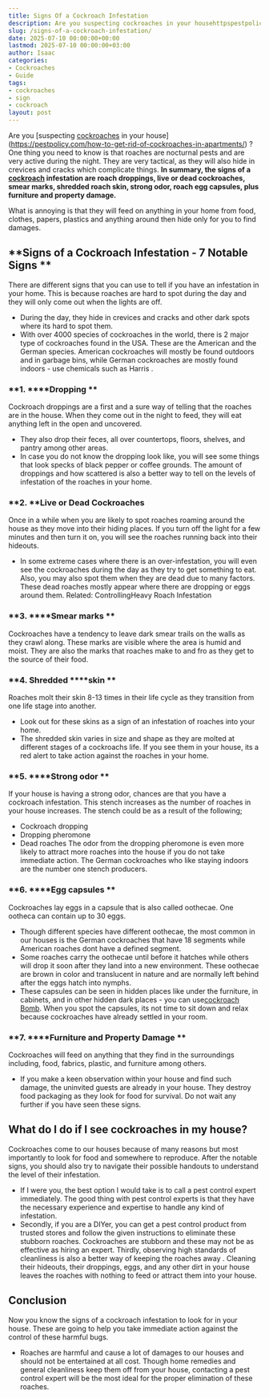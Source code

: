 ```yaml
---
title: Signs Of a Cockroach Infestation
description: Are you suspecting cockroaches in your househttpspestpolicy.comhow-to-get-rid-of-cockroaches-in-apartments ? One thing you need to know is that roaches are...
slug: /signs-of-a-cockroach-infestation/
date: 2025-07-10 00:00:00+00:00
lastmod: 2025-07-10 00:00:00+03:00
author: Isaac
categories:
- Cockroaches
- Guide
tags:
- cockroaches
- sign
- cockroach
layout: post
---
```

Are you
[suspecting [cockroaches](https://pestpolicy.com/cockroach-eggs/) in your house](https://pestpolicy.com/how-to-get-rid-of-cockroaches-in-apartments/)
? One thing you need to know is that roaches are nocturnal pests and are very active during the night.
They are very tactical, as they will also hide in crevices and cracks which complicate things.
**In summary, the signs of a [cockroach](https://pestpolicy.com/cockroach-vs-palmetto-bug/) infestation are roach droppings, live or dead cockroaches, smear marks, shredded roach skin, strong odor, roach egg capsules, plus furniture and property damage.**

What is annoying is that they will feed on anything in your home from food, clothes, papers, plastics and anything around then hide only for you to find damages.
## **Signs of a Cockroach Infestation - 7 Notable Signs **
There are different signs that you can use to tell if you have an infestation in your home. This is because roaches are hard to spot during the day and they will only come out when the lights are off.
- During the day, they hide in crevices and cracks and other dark spots where its hard to spot them.
- With over 4000 species of cockroaches in the world, there is 2 major type of cockroaches found in the USA. These are the American and the German species.
American cockroaches will mostly be found outdoors and in garbage bins, while German cockroaches are mostly found indoors -
use chemicals such as Harris
.
### **1. ****Dropping **
Cockroach droppings are a first and a sure way of telling that the roaches are in the house. When they come out in the night to feed, they will eat anything left in the open and uncovered.
- They also drop their feces, all over countertops, floors, shelves, and pantry among other areas.
- In case you do not know the dropping look like, you will see some things that look specks of black pepper or coffee grounds.
The amount of droppings and how scattered is also a better way to tell on the levels of infestation of the roaches in your home.
### **2. ****Live or Dead Cockroaches**
Once in a while when you are likely to spot roaches roaming around the house as they move into their hiding places. If you turn off the light for a few minutes and then turn it on, you will see the roaches running back into their hideouts.
- In some extreme cases where there is an over-infestation, you will even see the cockroaches during the day as they try to get something to eat.
Also, you may also spot them when they are dead due to many factors. These dead roaches mostly appear where there are dropping or eggs around them.
Related:
ControllingHeavy Roach Infestation
### **3. ****Smear marks **
Cockroaches have a tendency to leave dark smear trails on the walls as they crawl along.
These marks are visible where the area is humid and moist. They are also the marks that roaches make to and fro as they get to the source of their food.
### **4. Shredded ****skin **
Roaches molt their skin 8-13 times in their life cycle as they transition from one life stage into another.
- Look out for these skins as a sign of an infestation of roaches into your home.
- The shredded skin varies in size and shape as they are molted at different stages of a cockroachs life.
If you see them in your house,
its a red alert
to take action against the roaches in your home.
### **5. ****Strong odor **
If your house is having a strong odor, chances are that you have a cockroach infestation. This stench increases as the number of roaches in your house increases. The stench could be as a result of the following;
- Cockroach dropping
- Dropping pheromone
- Dead roaches
The odor from the dropping pheromone is even more likely to attract more roaches into the house if you do not take immediate action.
The German cockroaches who like staying indoors are the number one stench producers.
### **6. ****Egg capsules **
Cockroaches lay eggs in a capsule that is also called oothecae. One ootheca can contain up to 30 eggs.
- Though different species have different oothecae, the most common in our houses is the German cockroaches that have 18 segments while American roaches dont have a defined segment.
- Some roaches carry the oothecae until before it hatches while others will drop it soon after they land into a new environment.
These oothecae are brown in color and translucent in nature and are normally left behind after the eggs hatch into nymphs.
- These capsules can be seen in hidden places like under the furniture, in cabinets, and in other hidden dark places - you can use[cockroach Bomb](https://pestpolicy.com/when-to-use-a-cockroach-bomb/).
When you spot the capsules, its not time to sit down and relax because cockroaches have already settled in your room.
### **7. ****Furniture and Property Damage **
Cockroaches will feed on anything that they find in the surroundings including, food, fabrics, plastic, and furniture among others.
- If you make a keen observation within your house and find such damage, the uninvited guests are already in your house.
They destroy food packaging as they look for food for survival. Do not wait any further if you have seen these signs.
## **What do I do if I see cockroaches in my house?**
Cockroaches come to our houses because of many reasons but most importantly to look for food and somewhere to reproduce.
After the notable signs, you should also try to navigate their possible handouts to understand the level of their infestation.
- If I were you, the best option I would take is to call a pest control expert immediately. The good thing with pest control experts is that they have the necessary experience and expertise to handle any kind of infestation.
- Secondly, if you are a DIYer, you can get a pest control product from trusted stores and follow the given instructions to eliminate these stubborn roaches. Cockroaches are stubborn and these may not be as effective as hiring an expert.
Thirdly, observing high standards of cleanliness is also a better way of
keeping the roaches away
.
Cleaning their hideouts, their droppings, eggs, and any other dirt in your house leaves the roaches with nothing to feed or attract them into your house.
## **Conclusion**
Now you know the signs of a cockroach infestation to look for in your house. These are going to help you take
immediate action against the control
of these harmful bugs.
- Roaches are harmful and cause a lot of damages to our houses and should not be entertained at all cost.
Though home remedies and general cleanliness keep them off from your house, contacting a pest control expert will be the most ideal for the proper elimination of these roaches.

